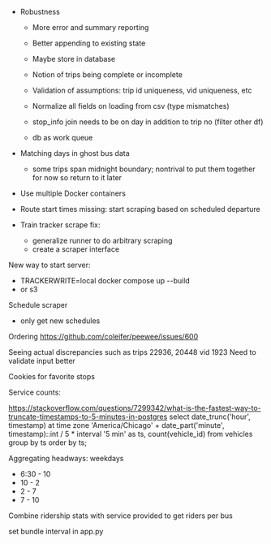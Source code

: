 - Robustness
  - More error and summary reporting
  - Better appending to existing state
  - Maybe store in database
  - Notion of trips being complete or incomplete
  - Validation of assumptions: trip id uniqueness, vid uniqueness, etc
  - Normalize all fields on loading from csv (type mismatches)
  - stop_info join needs to be on day in addition to trip no (filter other df)

  - db as work queue


- Matching days in ghost bus data
  - some trips span midnight boundary; nontrival to put them together for now so return to it later


- Use multiple Docker containers
- Route start times missing: start scraping based on scheduled departure

- Train tracker scrape fix:
  - generalize runner to do arbitrary scraping
  - create a scraper interface

New way to start server:
 - TRACKERWRITE=local docker compose up --build
 - or s3

Schedule scraper
 - only get new schedules

Ordering
https://github.com/coleifer/peewee/issues/600

Seeing actual discrepancies such as trips 22936, 20448 vid 1923
Need to validate input better

Cookies for favorite stops

Service counts:

https://stackoverflow.com/questions/7299342/what-is-the-fastest-way-to-truncate-timestamps-to-5-minutes-in-postgres
select date_trunc('hour', timestamp) at time zone 'America/Chicago' + date_part('minute', timestamp)::int / 5 * interval '5 min' as ts, count(vehicle_id) from vehicles group by ts order by ts;

Aggregating headways:
weekdays
- 6:30 - 10
- 10 - 2
- 2 - 7
- 7 - 10

Combine ridership stats with service provided to get riders per bus

set bundle interval in app.py
